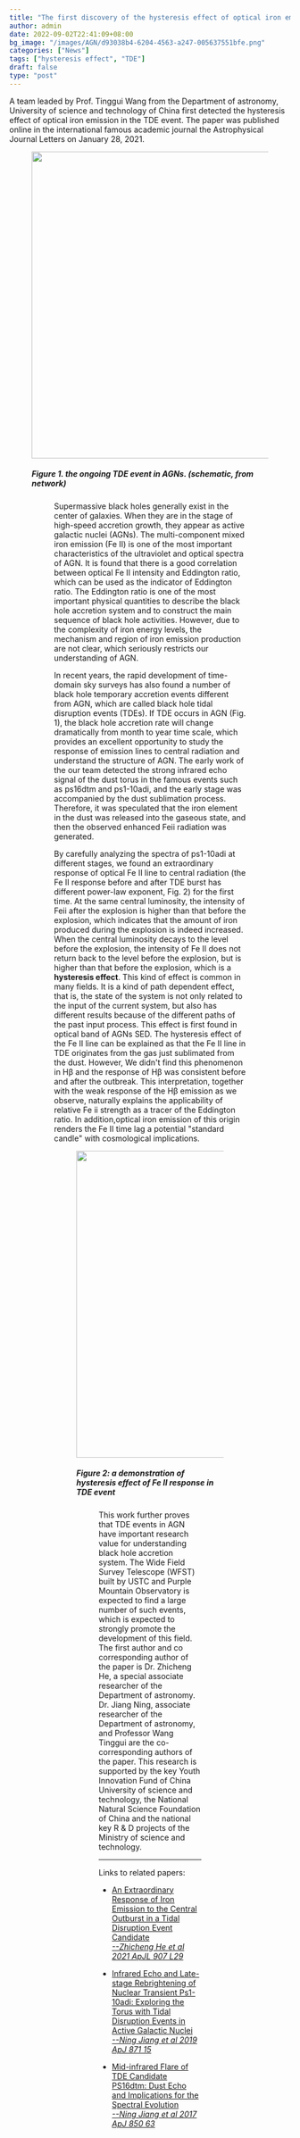 ```yaml
---
title: "The first discovery of the hysteresis effect of optical iron emission in the TDE event"
author: admin
date: 2022-09-02T22:41:09+08:00
bg_image: "/images/AGN/d93038b4-6204-4563-a247-005637551bfe.png"
categories: ["News"]
tags: ["hysteresis effect", "TDE"]
draft: false
type: "post"
---
```


A team leaded by Prof. Tinggui Wang from the Department of astronomy, University of science and technology of China first detected the hysteresis effect of optical iron emission in the TDE event. The paper was published online in the international famous academic journal the Astrophysical Journal Letters on January 28, 2021.


<figure>
<img src="/images/news/hysteresis_effect-TDE/TDE/d93038b4-6204-4563-a247-005637551bfe.png" width="550"/>
<figcaption><h5>Figure 1. the ongoing TDE event in AGNs. (schematic, from network)</h5></figcaption>
<figure>


Supermassive black holes generally exist in the center of galaxies. When they are in the stage of high-speed accretion growth, they appear as active galactic nuclei (AGNs). The multi-component mixed iron emission (Fe II) is one of the most important characteristics of the ultraviolet and optical spectra of AGN. It is found that there is a good correlation between optical Fe II intensity and Eddington ratio, which can be used as the indicator of Eddington ratio. The Eddington ratio is one of the most important physical quantities to describe the black hole accretion system and to construct the main sequence of black hole activities. However, due to the complexity of iron energy levels, the mechanism and region of iron emission production are not clear, which seriously restricts our understanding of AGN.



In recent years, the rapid development of time-domain sky surveys has also found a number of black hole temporary accretion events different from AGN, which are called black hole tidal disruption events (TDEs). If TDE occurs in AGN (Fig. 1), the black hole accretion rate will change dramatically from month to year time scale, which provides an excellent opportunity to study the response of emission lines to central radiation and understand the structure of AGN. The early work of the our team detected the strong infrared echo signal of the dust torus in the famous events such as ps16dtm and ps1-10adi, and the early stage was accompanied by the dust sublimation process. Therefore, it was speculated that the iron element in the dust was released into the gaseous state, and then the observed enhanced Feii radiation was generated.



By carefully analyzing the spectra of ps1-10adi at different stages, we found an extraordinary response of optical Fe II line to central radiation (the Fe II response before and after TDE burst has different power-law exponent, Fig. 2) for the first time. At the same central luminosity, the intensity of Feii after the explosion is higher than that before the explosion, which indicates that the amount of iron produced during the explosion is indeed increased. When the central luminosity decays to the level before the explosion, the intensity of Fe II does not return back to the level before the explosion, but is higher than that before the explosion, which is a **hysteresis effect**. This kind of effect is common in many fields. It is a kind of path dependent effect, that is, the state of the system is not only related to the input of the current system, but also has different results because of the different paths of the past input process. This effect is first found in optical band of AGNs SED. The hysteresis effect of the Fe II line can be explained as that the Fe II line in TDE originates from the gas just sublimated from the dust. However, We didn't find this phenomenon in Hβ and the response of Hβ was consistent before and after the outbreak. This interpretation, together with the weak response of the Hβ emission as we observe, naturally explains the applicability of relative Fe ii strength as a tracer of the Eddington ratio. In addition,optical iron emission of this origin renders the Fe II time lag a potential "standard candle" with cosmological implications.

<figure>
<img src="/images/news/hysteresis_effect-TDE/TDE/0a393a5f-e296-4209-a92c-8c200758ffe9.jpg" width="550"/>
<figcaption><h5>Figure 2: a demonstration of hysteresis effect of Fe II response in TDE event</h5></figcaption>
<figure>


This work further proves that TDE events in AGN have important research value for understanding black hole accretion system. The Wide Field Survey Telescope (WFST) built by USTC and Purple Mountain Observatory is expected to find a large number of such events, which is expected to strongly promote the development of this field. The first author and co corresponding author of the paper is Dr. Zhicheng He, a special associate researcher of the Department of astronomy. Dr. Jiang Ning, associate researcher of the Department of astronomy, and Professor Wang Tinggui are the co-corresponding authors of the paper. This research is supported by the key Youth Innovation Fund of China University of science and technology, the National Natural Science Foundation of China and the national key R & D projects of the Ministry of science and technology.

---

Links to related papers:

- [An Extraordinary Response of Iron Emission to the Central Outburst in a Tidal Disruption Event Candidate<br/>*--Zhicheng He et al 2021 ApJL 907 L29*](https:/iopscience.iop.org/article/10.3847/2041-8213/abd7fd)

- [Infrared Echo and Late-stage Rebrightening of Nuclear Transient Ps1-10adi: Exploring the Torus with Tidal Disruption Events in Active Galactic Nuclei<br/>*--Ning Jiang et al 2019 ApJ 871 15*](https://iopscience.iop.org/article/10.3847/1538-4357/aaf6b2)

- [Mid-infrared Flare of TDE Candidate PS16dtm: Dust Echo and Implications for the Spectral Evolution<br/>*--Ning Jiang et al 2017 ApJ 850 63*](https://iopscience.iop.org/article/10.3847/1538-4357/aa93f5)
